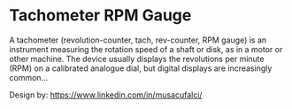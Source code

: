 # Tachometer RPM Gauge

A tachometer (revolution-counter, tach, rev-counter, RPM gauge) is an instrument measuring the rotation speed of a shaft or disk, as in a motor or other machine. The device usually displays the revolutions per minute (RPM) on a calibrated analogue dial, but digital displays are increasingly common...

Design by:  https://www.linkedin.com/in/musacufalci/
